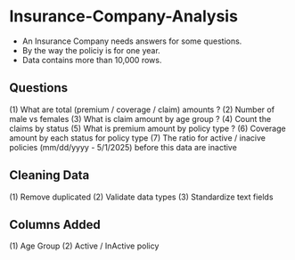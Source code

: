 # Insurance-Company-Analysis
- An Insurance Company needs answers for some questions. 
- By the way the policiy is for one year.
- Data contains more than 10,000 rows.

## Questions
(1) What are total (premium / coverage / claim) amounts ?
(2) Number of male vs females 
(3) What is claim amount by age group ?
(4) Count the claims by status
(5) What is premium amount by policy type ?
(6) Coverage amount by each status for policy type
(7) The ratio for active / inacive policies (mm/dd/yyyy  -  5/1/2025) before this data are inactive

## Cleaning Data
(1) Remove duplicated
(2) Validate data types
(3) Standardize text fields

## Columns Added
(1) Age Group 
(2) Active / InActive policy
